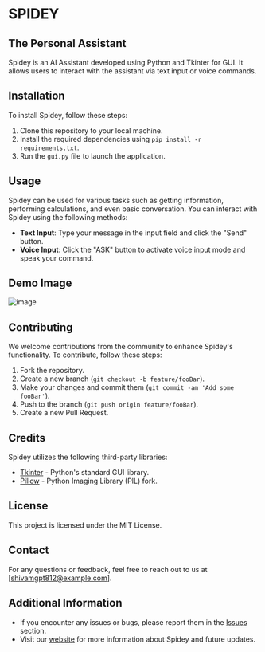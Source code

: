 # SPIDEY
## The Personal Assistant
Spidey is an AI Assistant developed using Python and Tkinter for GUI. It allows users to interact with the assistant via text input or voice commands.

## Installation

To install Spidey, follow these steps:

1. Clone this repository to your local machine.
2. Install the required dependencies using `pip install -r requirements.txt`.
3. Run the `gui.py` file to launch the application.

## Usage

Spidey can be used for various tasks such as getting information, performing calculations, and even basic conversation. You can interact with Spidey using the following methods:

- **Text Input**: Type your message in the input field and click the "Send" button.
- **Voice Input**: Click the "ASK" button to activate voice input mode and speak your command.

## Demo Image

![image](https://github.com/Shivamgpt812/Spidey---The-Personal-Voice-Assistant/assets/144247614/dc59f044-13cd-4690-9208-f44cf54af0ea)

## Contributing

We welcome contributions from the community to enhance Spidey's functionality. To contribute, follow these steps:

1. Fork the repository.
2. Create a new branch (`git checkout -b feature/fooBar`).
3. Make your changes and commit them (`git commit -am 'Add some fooBar'`).
4. Push to the branch (`git push origin feature/fooBar`).
5. Create a new Pull Request.

## Credits

Spidey utilizes the following third-party libraries:

- [Tkinter](https://docs.python.org/3/library/tkinter.html) - Python's standard GUI library.
- [Pillow](https://python-pillow.org/) - Python Imaging Library (PIL) fork.

## License

This project is licensed under the MIT License.

## Contact

For any questions or feedback, feel free to reach out to us at [shivamgpt812@example.com].

## Additional Information

- If you encounter any issues or bugs, please report them in the [Issues](link/to/issues) section.
- Visit our [website](link/to/website) for more information about Spidey and future updates.
